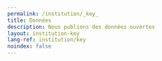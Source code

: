 ```yaml
---
permalink: /institution/_key_
title: Données
description: Nous publions des données ouvertes
layout: institution-key
lang-ref: institution/key
noindex: false
---
```


